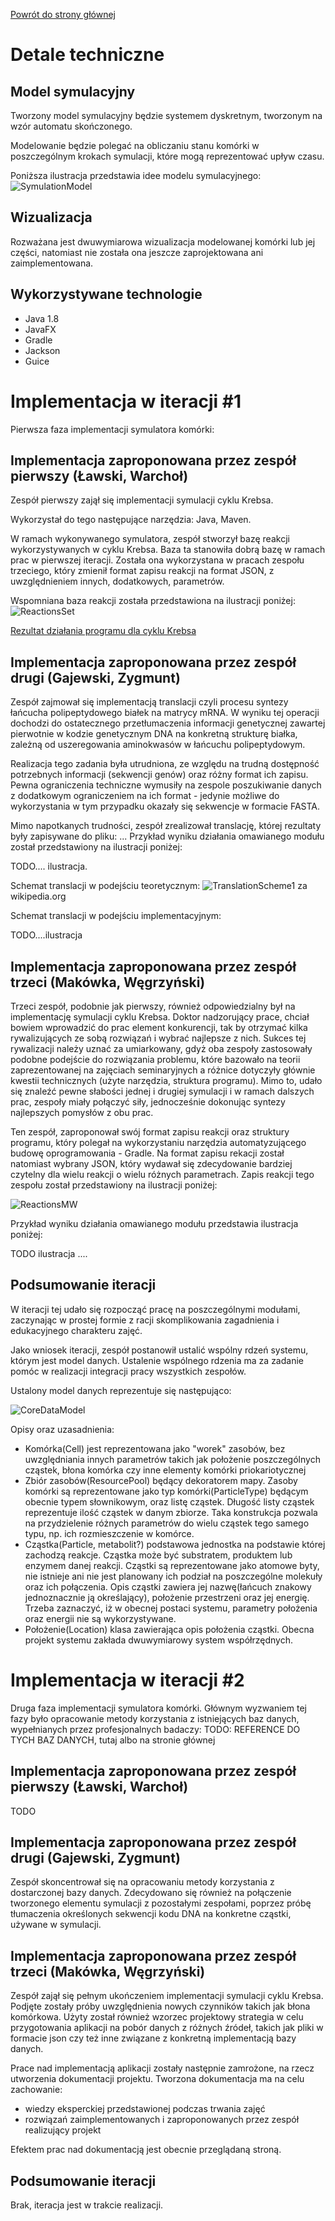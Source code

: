 [Powrót do strony głównej](index)
# Detale techniczne

## Model symulacyjny

Tworzony model symulacyjny będzie systemem dyskretnym, tworzonym na wzór automatu skończonego.

Modelowanie będzie polegać na obliczaniu stanu komórki w poszczególnym krokach symulacji, które mogą reprezentować upływ czasu.

Poniższa ilustracja przedstawia idee modelu symulacyjnego:
![SymulationModel](img/ModelVisualization.jpg "SymulationModel")


## Wizualizacja

Rozważana jest dwuwymiarowa wizualizacja modelowanej komórki lub jej części, natomiast nie została ona jeszcze zaprojektowana ani zaimplementowana.


## Wykorzystywane technologie

- Java 1.8
- JavaFX
- Gradle
- Jackson
- Guice


# Implementacja w iteracji #1

Pierwsza faza implementacji symulatora komórki:

## Implementacja zaproponowana przez zespół pierwszy (Ławski, Warchoł)

Zespół pierwszy zajął się implementacji symulacji cyklu Krebsa. 

Wykorzystał do tego następujące narzędzia: Java, Maven. 

W ramach wykonywanego symulatora, zespół stworzył bazę reakcji wykorzystywanych w cyklu Krebsa. Baza ta stanowiła dobrą bazę w ramach prac w pierwszej iteracji. 
Została ona wykorzystana w pracach zespołu trzeciego, który zmienił format zapisu reakcji na format JSON, z uwzględnieniem innych, dodatkowych, parametrów.

Wspomniana baza reakcji została przedstawiona na ilustracji poniżej: 
![ReactionsSet](img/ReactionsSet.png "ReactionsSet")

[Rezultat działania programu dla cyklu Krebsa](team1_iteration1_results)


## Implementacja zaproponowana przez zespół drugi (Gajewski, Zygmunt)

Zespół zajmował się implementacją translacji czyli procesu syntezy łańcucha polipeptydowego białek na matrycy mRNA. W wyniku tej operacji dochodzi do ostatecznego przetłumaczenia informacji genetycznej
zawartej pierwotnie w kodzie genetycznym DNA na konkretną strukturę białka, zależną od uszeregowania aminokwasów w łańcuchu polipeptydowym. 

Realizacja tego zadania była utrudniona, ze względu na trudną dostępność potrzebnych informacji (sekwencji genów) oraz różny format ich zapisu. 
Pewna ograniczenia techniczne wymusiły na zespole poszukiwanie danych z dodatkowym ograniczeniem na ich format - jedynie możliwe do wykorzystania w tym przypadku okazały się sekwencje w formacie FASTA. 

Mimo napotkanych trudności, zespół zrealizował translację, której rezultaty były zapisywane do pliku: ... 
Przykład wyniku działania omawianego modułu został przedstawiony na ilustracji poniżej:

TODO.... ilustracja.


Schemat translacji w podejściu teoretycznym:
![TranslationScheme1](img/TranslationScheme1.png "TranslationScheme1")
za wikipedia.org


Schemat translacji w podejściu implementacyjnym: 

TODO....ilustracja

## Implementacja zaproponowana przez zespół trzeci (Makówka, Węgrzyński)

Trzeci zespół, podobnie jak pierwszy, również odpowiedzialny był na implementację symulacji cyklu Krebsa. Doktor nadzorujący prace, chciał bowiem wprowadzić do prac element konkurencji, tak by otrzymać kilka rywalizujących ze sobą rozwiązań i wybrać najlepsze z nich. 
Sukces tej rywalizacji należy uznać za umiarkowany, gdyż oba zespoły zastosowały podobne podejście do rozwiązania problemu, które bazowało na teorii zaprezentowanej na zajęciach seminaryjnych a różnice dotyczyły głównie kwestii technicznych (użyte narzędzia, struktura programu). 
Mimo to, udało się znaleźć pewne słabości jednej i drugiej symulacji i w ramach dalszych prac, zespoły miały połączyć siły, jednocześnie dokonując syntezy najlepszych pomysłów z obu prac. 

Ten zespół, zaproponował swój format zapisu reakcji oraz struktury programu, który polegał na wykorzystaniu narzędzia automatyzującego budowę oprogramowania - Gradle. Na format zapisu rekacji został natomiast wybrany JSON, który wydawał się zdecydowanie bardziej czytelny dla wielu reakcji o wielu różnych parametrach. 
Zapis reakcji tego zespołu został przedstawiony na ilustracji poniżej:

![ReactionsMW](img/ReactionsMW.png "ReactionsMW")

Przykład wyniku działania omawianego modułu przedstawia ilustracja poniżej:

TODO ilustracja .... 

## Podsumowanie iteracji

W iteracji tej udało się rozpocząć pracę na poszczególnymi modułami, zaczynając w prostej formie z racji skomplikowania zagadnienia i edukacyjnego charakteru zajęć.

Jako wniosek iteracji, zespół postanowił ustalić wspólny rdzeń systemu, którym jest model danych. 
Ustalenie wspólnego rdzenia ma za zadanie pomóc w realizacji integracji pracy wszystkich zespołów.

Ustalony model danych reprezentuje się następująco:

![CoreDataModel](img/CoreDataModel.jpg "CoreDataModel")

Opisy oraz uzasadnienia:
- Komórka(Cell) jest reprezentowana jako "worek" zasobów, bez uwzględniania innych parametrów takich jak położenie poszczególnych cząstek, błona komórka czy inne elementy komórki priokariotycznej
- Zbiór zasobów(ResourcePool) będący dekoratorem mapy. Zasoby komórki są reprezentowane jako typ komórki(ParticleType) będącym obecnie typem słownikowym, oraz listę cząstek.
Długość listy cząstek reprezentuje ilość cząstek w danym zbiorze. Taka konstrukcja pozwala na przydzielenie różnych parametrów do wielu cząstek tego samego typu, np. ich rozmieszczenie w komórce.
- Cząstka(Particle, metabolit?) podstawowa jednostka na podstawie której zachodzą reakcje. Cząstka może być substratem, produktem lub enzymem danej reakcji.
 Cząstki są reprezentowane jako atomowe byty, nie istnieje ani nie jest planowany ich podział na poszczególne molekuły oraz ich połączenia.
 Opis cząstki zawiera jej nazwę(łańcuch znakowy jednoznacznie ją określający), położenie przestrzeni oraz jej energię.
 Trzeba zaznaczyć, iż w obecnej postaci systemu, parametry położenia oraz energii nie są wykorzystywane.
- Położenie(Location) klasa zawierająca opis położenia cząstki. Obecna projekt systemu zakłada dwuwymiarowy system współrzędnych.

# Implementacja w iteracji #2

Druga faza implementacji symulatora komórki. 
Głównym wyzwaniem tej fazy było opracowanie metody korzystania z istniejących baz danych, wypełnianych przez profesjonalnych badaczy:
TODO: REFERENCE DO TYCH BAZ DANYCH, tutaj albo na stronie głównej

## Implementacja zaproponowana przez zespół pierwszy (Ławski, Warchoł)

TODO

## Implementacja zaproponowana przez zespół drugi (Gajewski, Zygmunt)

Zespół skoncentrował się na opracowaniu metody korzystania z dostarczonej bazy danych. 
Zdecydowano się również na połączenie tworzonego elementu symulacji z pozostałymi zespołami, poprzez próbę tłumaczenia
określonych sekwencji kodu DNA na konkretne cząstki, używane w symulacji.

## Implementacja zaproponowana przez zespół trzeci (Makówka, Węgrzyński)

Zespół zajął się pełnym ukończeniem implementacji symulacji cyklu Krebsa.
Podjęte zostały próby uwzględnienia nowych czynników takich jak błona komórkowa.
Użyty został również wzorzec projektowy strategia w celu przygotowania aplikacji na pobór danych z różnych źródeł, takich jak pliki w formacie json czy też inne związane z konkretną implementacją bazy danych.

Prace nad implementacją aplikacji zostały następnie zamrożone, na rzecz utworzenia dokumentacji projektu.
Tworzona dokumentacja ma na celu zachowanie:
 - wiedzy eksperckiej przedstawionej podczas trwania zajęć
 - rozwiązań zaimplementowanych i zaproponowanych przez zespół realizujący projekt
 
Efektem prac nad dokumentacją jest obecnie przeglądaną stroną.

## Podsumowanie iteracji

Brak, iteracja jest w trakcie realizacji.